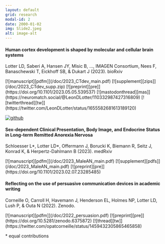 ```yaml
---
layout: default
grid: research
modal-id: 2
date: 2000-01-02
img: Slide2.jpeg
alt: image-alt
---
```


<script type='text/javascript' src='https://d1bxh8uas1mnw7.cloudfront.net/assets/embed.js'></script>

[pdfm]: https://img.shields.io/badge/PDF-Manuscript-brightgreen?style=flat-square#badge
[pdfs]: https://img.shields.io/badge/PDF-Supplement-brightgreen?style=flat-square#badge
[zips]: https://img.shields.io/badge/PDF-Supplement-brightgreen?style=flat-square#badge
[pre]: https://img.shields.io/badge/Link-Preprint-yellow?style=flat-square#badge
[zen]: https://img.shields.io/badge/Link-Zenodo-0475B6?style=flat-square#badge
[git]: https://img.shields.io/badge/Link-GitHub-black?style=flat-square#badge
[pub]: https://img.shields.io/badge/Link-Publisher-orange?style=flat-square#badge
[mas]: https://img.shields.io/badge/Link-Mastodon-563ACC?style=flat-square#badge
[tw]: https://img.shields.io/badge/Link-Thread-1A8CD8?style=flat-square#badge

#### Human cortex development is shaped by molecular and cellular brain systems
<p class="pub">Lotter LD, Saberi A, Hansen JY, Misic B, ..., IMAGEN Consortium, Nees F, Banaschewski T, Eickhoff SB, & Dukart J (2023). bioRxiv</p>
[![manuscript][pdfm]](/doc/2023_CTdev_main.pdf)
[![supplement][zips]](/doc/2023_CTdev_supp.zip)
[![preprint][pre]](https://doi.org/10.1101/2023.05.05.539537)
[![mastodonthread][mas]](https://neuromatch.social/@LeonDLotter/110332987427316809)
[![twitterthread][tw]](https://twitter.com/LeonDLotter/status/1655582681613189120)

[![github][git]](https://github.com/LeonDLotter/CTdev)
<span class="altmetric-embed" data-doi='10.1101/2023.05.05.539537' data-badge-type="2" data-hide-no-mentions='true' data-badge-popover='right'></span>

#### Sex-dependent Clinical Presentation, Body Image, and Endocrine Status in Long-term Remitted Anorexia Nervosa
<p class="pub">Schloesser L*, Lotter LD*, Offermann J, Borucki K, Biemann R, Seitz J, Konrad K, & Herpertz-Dahlmann B (2023). medRxiv</p>
[![manuscript][pdfm]](/doc/2023_MaleAN_main.pdf)
[![supplement][pdfs]](/doc/2023_MaleAN_main.pdf)
[![preprint][pre]](https://doi.org/10.1101/2023.02.07.23285485)
<span class="altmetric-embed" data-doi='10.1101/2023.02.07.23285485' data-badge-type="2" data-hide-no-mentions='true' data-badge-popover='right'></span>

#### Reflecting on the use of persuasive communication devices in academic writing  
<p class="pub">Corneille O, Carroll H, Havemann J, Henderson EL, Holmes NP, Lotter LD, Lush P, & Outa N (2022). Zenodo.</p>
[![manuscript][pdfm]](/doc/2022_persuasion.pdf)
[![preprint][pre]](https://doi.org/10.5281/zenodo.6375872)
[![thread][tw]](https://twitter.com/opatcorneille/status/1459432305865465858)
<span class="altmetric-embed" data-doi='10.5281/zenodo.6375872' data-badge-type="2" data-hide-no-mentions='true' data-badge-popover='right'></span>

<p class="pub">* equal contributions</p>
